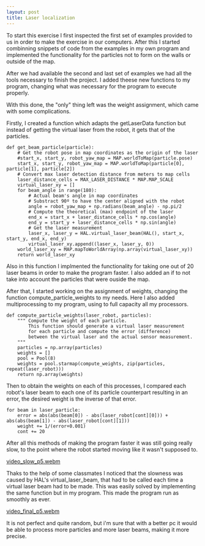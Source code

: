 ```yaml
---
layout: post
title: Laser localization
---
```

To start this exercise I first inspected the first set of examples provided to us in order to make the exercise in our computers. After this I started combinning snippets of code from the examples in my own program and implemented the functionality for the particles not to form on the walls or outside of the map.

After we had available the second and last set of examples we had all the tools necessary to finish the project. I added theese new functions to my program, changing what was necessary for the program to execute properly.

With this done, the "only" thing left was the weight assignment, which came with some complications.

Firstly, I created a function which adapts the getLaserData function but instead of getting the virtual laser from the robot, it gets that of the particles.

```
def get_beam_particle(particle):
    # Get the robot pose in map coordinates as the origin of the laser 
    #start_x, start_y, robot_yaw_map = MAP.worldToMap(particle.pose)
    start_x, start_y, robot_yaw_map = MAP.worldToMap(particle[0], particle[1], particle[2])
    # Convert max laser detection distance from meters to map cells
    laser_distance_cells = MAX_LASER_DISTANCE * MAP.MAP_SCALE
    virtual_laser_xy = []
    for beam_angle in range(180):
        # Actual beam's angle in map coordinates
        # Substract 90º to have the center aligned with the robot
        angle = robot_yaw_map + np.radians(beam_angle) - np.pi/2
        # Compute the theoretical (max) endpoint of the laser
        end_x = start_x + laser_distance_cells * np.cos(angle)
        end_y = start_y + laser_distance_cells * np.sin(angle)
        # Get the laser measurement
        laser_x, laser_y = HAL.virtual_laser_beam(HAL(), start_x, start_y, end_x, end_y)
        virtual_laser_xy.append((laser_x, laser_y, 0))
    world_laser_xy = MAP.mapToWorldArray(np.array(virtual_laser_xy))
    return world_laser_xy
```

Also in this function I implmented the functionality for taking one out of 20 laser beams in order to make the program faster.
I also added an if to not take into account the particles that were ouside the map.

After that, I started working on the assignment of weights, changing the function compute_particle_weights to my needs. Here I also added multiprocessing to my program, using to full capacity all my processors.

```
def compute_particle_weights(laser_robot, particles):
    """ Compute the weight of each particle.
        This function should generate a virtual laser measurement
        for each particle and compute the error (difference)
        between the virtual laser and the actual sensor measurement.
    """
    particles = np.array(particles)
    weights = []
    pool = Pool(8)
    weights = pool.starmap(compute_weights, zip(particles, repeat(laser_robot)))
    return np.array(weights)
```

Then to obtain the weights on each of this processes, I compared each robot's laser beam to each one of its particle counterpart resulting in an error, the desired weight is the inverse of that error.

```
for beam in laser_particle:
    error = abs(abs(beam[0]) - abs(laser_robot[cont][0])) + abs(abs(beam[1]) - abs(laser_robot[cont][1]))
    weight += 1/(error+0.001) 
    cont += 20
```

After all this methods of making the program faster it was still going really slow, to the point where the robot started moving like it wasn't supposed to.

[video_slow_p5.webm](https://github.com/psanchezf2021/robotica_movil_blog/assets/92941198/a3d8c2c7-5345-4fff-a934-d0d7bad4ec8e)

Thaks to the help of some classmates I noticed that the slowness was caused by HAL's virtual_laser_beam, that had to be called each time a virtual laser beam had to be made. This was easily solved by implementing the same function but in my program. This made the program run as smoothly as ever.

[video_final_p5.webm](https://github.com/psanchezf2021/robotica_movil_blog/assets/92941198/53f9d2dc-cbfb-492a-85b0-88390240902f)

It is not perfect and quite random, but i'm sure that with a better pc it would be able to process more particles and more laser beams, making it more precise.
